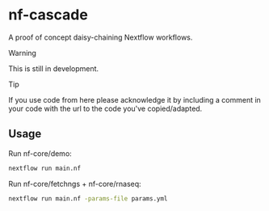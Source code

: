 # nf-cascade

A proof of concept daisy-chaining Nextflow workflows.

> [!WARNING]  
> This is still in development.

> [!TIP]
> If you use code from here please acknowledge it by including a comment
> in your code with the url to the code you've copied/adapted.

## Usage

Run nf-core/demo:
```bash
nextflow run main.nf
```

Run nf-core/fetchngs + nf-core/rnaseq:
```bash
nextflow run main.nf -params-file params.yml
```